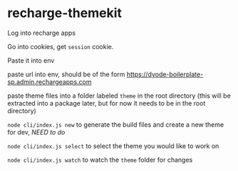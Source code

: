# recharge-themekit

Log into recharge apps

Go into cookies, get `session` cookie.

Paste it into env

paste url into env, should be of the form https://dyode-boilerplate-sp.admin.rechargeapps.com

paste theme files into a folder labeled `theme` in the root directory (this will be extracted into a package later, but for now it needs to be in the root directory)

`node cli/index.js new` to generate the build files and create a new theme for dev, *NEED to do*

`node cli/index.js select` to select the theme you would like to work on

`node cli/index.js watch` to watch the `theme` folder for changes
